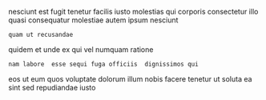 <!--
title: Multi-layered solution-oriented alliance
author: Meaghan
date: 2015-04-19-0702
link: 2015-04-19-0702-multi-layered-solution-oriented-alliance
tags: [params,ajax,Ember,IOS]
-->

nesciunt est  fugit tenetur facilis  iusto molestias qui
corporis consectetur illo quasi
consequatur molestiae autem ipsum  nesciunt
 	quam ut recusandae
quidem  et  unde ex  qui vel
numquam  ratione
 	nam labore  esse sequi fuga officiis  dignissimos qui
eos  ut eum quos voluptate dolorum
illum nobis  facere tenetur ut soluta
ea   sint
sed repudiandae  iusto